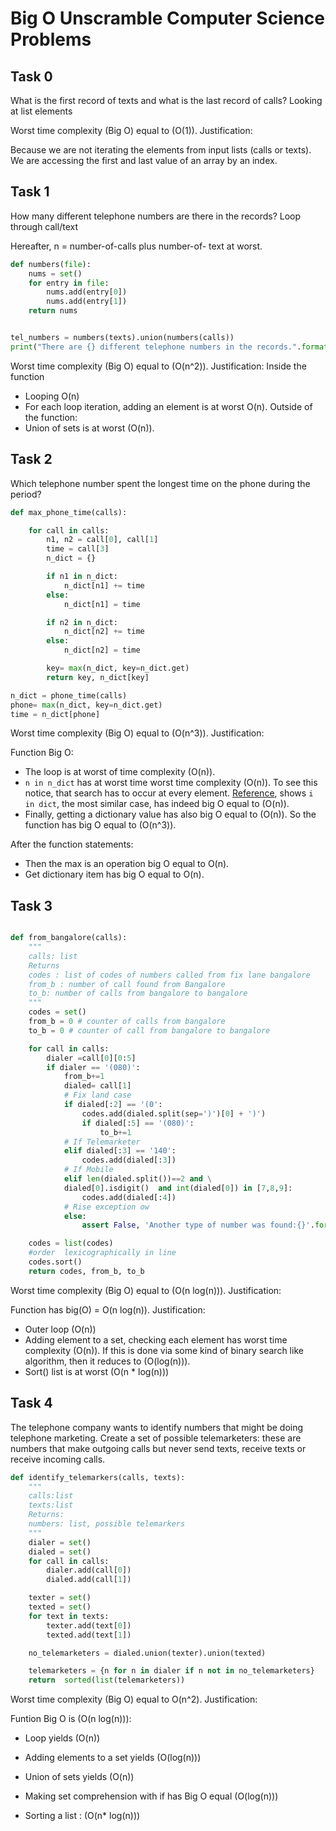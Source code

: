 Big O Unscramble Computer Science Problems
================

## Task 0
What is the first record of texts and what is the last record of calls?
Looking at list elements


Worst time complexity (Big O) equal to \(O(1)\). Justification:

Because we are not iterating the elements from input lists (calls or texts). We are accessing the first and last value of an array by an index.

## Task 1

How many different telephone numbers are there in the records?
Loop through call/text

Hereafter, n = number-of-calls plus number-of- text at worst.

``` python
def numbers(file):
    nums = set()
    for entry in file:
        nums.add(entry[0])
        nums.add(entry[1])
    return nums


tel_numbers = numbers(texts).union(numbers(calls))
print("There are {} different telephone numbers in the records.".format(len(tel_numbers)))
```

Worst time complexity (Big O) equal to \(O(n^2)\). Justification:
Inside the function
  - Looping O(n)
  - For each loop iteration, adding an element is at worst O(n).
Outside of the function:
  - Union of sets is at worst \(O(n)\).

## Task 2

Which telephone number spent the longest time on the phone during the
period?

``` python
def max_phone_time(calls):

    for call in calls:
        n1, n2 = call[0], call[1]
        time = call[3]
        n_dict = {}

        if n1 in n_dict:
            n_dict[n1] += time
        else:
            n_dict[n1] = time

        if n2 in n_dict:
            n_dict[n2] += time
        else:
            n_dict[n2] = time

        key= max(n_dict, key=n_dict.get)
        return key, n_dict[key]

n_dict = phone_time(calls)
phone= max(n_dict, key=n_dict.get)
time = n_dict[phone]
```
Worst time complexity (Big O) equal to  \(O(n^3)\). Justification:

Function Big O:

- The loop is at worst of time complexity \(O(n)\).
- ```n in n_dict``` has at worst time worst time complexity  \(O(n)\). To see this notice, that search has to occur at every element. [Reference](https://wiki.python.org/moin/TimeComplexity),
shows ```i in dict```, the most similar case, has indeed big O equal to \(O(n)\).
- Finally, getting a dictionary value has also big O equal to \(O(n)\).
So the function has big O equal to \(O(n^3)\).

After the function statements:

- Then the max is an operation big O equal to O(n).
- Get dictionary item has big O equal to O(n).


## Task 3

``` python

def from_bangalore(calls):
    """
    calls: list
    Returns
    codes : list of codes of numbers called from fix lane bangalore
    from_b : number of call found from Bangalore
    to_b: number of calls from bangalore to bangalore
    """
    codes = set()
    from_b = 0 # counter of calls from bangalore
    to_b = 0 # counter of call from bangalore to bangalore

    for call in calls:
        dialer =call[0][0:5]
        if dialer == '(080)':
            from_b+=1
            dialed= call[1]
            # Fix land case
            if dialed[:2] == '(0':
                codes.add(dialed.split(sep=')')[0] + ')')
                if dialed[:5] == '(080)':
                    to_b+=1
            # If Telemarketer
            elif dialed[:3] == '140':
                codes.add(dialed[:3])
            # If Mobile
            elif len(dialed.split())==2 and \
            dialed[0].isdigit()  and int(dialed[0]) in [7,8,9]:
                codes.add(dialed[:4])
            # Rise exception ow
            else:
                assert False, 'Another type of number was found:{}'.format(dialed)

    codes = list(codes)
    #order  lexicographically in line
    codes.sort()
    return codes, from_b, to_b

```

Worst time complexity (Big O) equal to \(O(n log(n))\). Justification:

Function has big(O) = O(n log(n)). Justification:
  - Outer loop \(O(n)\)
  - Adding element to a set, checking each element has worst time complexity \(O(n)\). If this is done via some kind of binary search like algorithm, then it reduces to \(O(log(n))\).
  - Sort() list is at worst \(O(n * log(n))\)

## Task 4

The telephone company wants to identify numbers that might be doing
telephone marketing. Create a set of possible telemarketers: these are
numbers that make outgoing calls but never send texts, receive texts or
receive incoming calls.

``` python
def identify_telemarkers(calls, texts):
    """
    calls:list
    texts:list
    Returns:
    numbers: list, possible telemarkers
    """
    dialer = set()
    dialed = set()
    for call in calls:
        dialer.add(call[0])
        dialed.add(call[1])

    texter = set()
    texted = set()
    for text in texts:
        texter.add(text[0])
        texted.add(text[1])

    no_telemarketers = dialed.union(texter).union(texted)

    telemarketers = {n for n in dialer if n not in no_telemarketers}
    return  sorted(list(telemarketers))
```


Worst time complexity (Big O) equal to O\(n^2\). Justification:


Funtion Big O is \(O(n  log(n))\):
  - Loop yields \(O(n)\)

  - Adding  elements to a set yields \(O(log(n))\)

  - Union of sets yields \(O(n)\)

  - Making set comprehension with if has Big O equal \(O(log(n))\)

  - Sorting a list : \(O(n* log(n))\)
